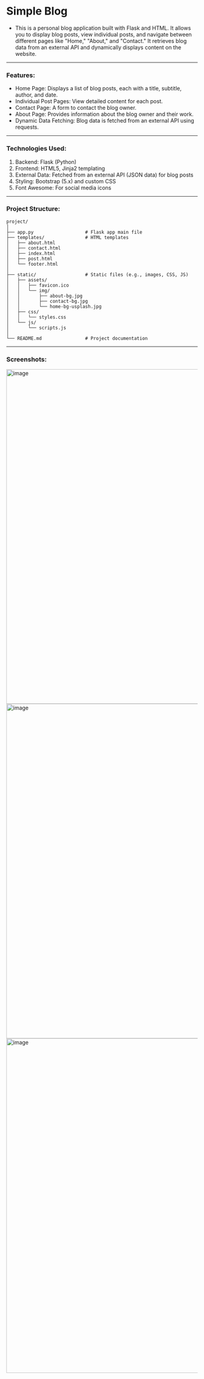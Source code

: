 # Simple Blog

- This is a personal blog application built with Flask and HTML. It allows you to display blog posts, view individual posts, and navigate between different pages like "Home," "About," and "Contact." It retrieves blog data from an external API and dynamically displays content on the website.

---

### Features:

- Home Page: Displays a list of blog posts, each with a title, subtitle, author, and date.
- Individual Post Pages: View detailed content for each post.
- Contact Page: A form to contact the blog owner.
- About Page: Provides information about the blog owner and their work.
- Dynamic Data Fetching: Blog data is fetched from an external API using requests.

---

### Technologies Used:

1. Backend: Flask (Python)
2. Frontend: HTML5, Jinja2 templating
3. External Data: Fetched from an external API (JSON data) for blog posts
4. Styling: Bootstrap (5.x) and custom CSS
5. Font Awesome: For social media icons

---

### Project Structure:

```
project/
│
├── app.py                   # Flask app main file
├── templates/               # HTML templates
│   ├── about.html
│   ├── contact.html
│   ├── index.html
│   ├── post.html
│   └── footer.html
│
├── static/                  # Static files (e.g., images, CSS, JS)
│   ├── assets/
│   │   ├── favicon.ico
│   │   └── img/
│   │       ├── about-bg.jpg
│   │       ├── contact-bg.jpg
│   │       └── home-bg-usplash.jpg
│   ├── css/
│   │   └── styles.css
│   └── js/
│       └── scripts.js
│
└── README.md                # Project documentation

```

---

### Screenshots:

<img width="882" alt="image" src="https://github.com/user-attachments/assets/a186249c-600b-403f-89c1-4bd8f0d0cbdc" />
<img width="882" alt="image" src="https://github.com/user-attachments/assets/0507b367-96d8-479e-9991-3e356c06da69" />
<img width="882" alt="image" src="https://github.com/user-attachments/assets/26bd1068-c289-44fc-a2d6-5a1a737555e9" />


